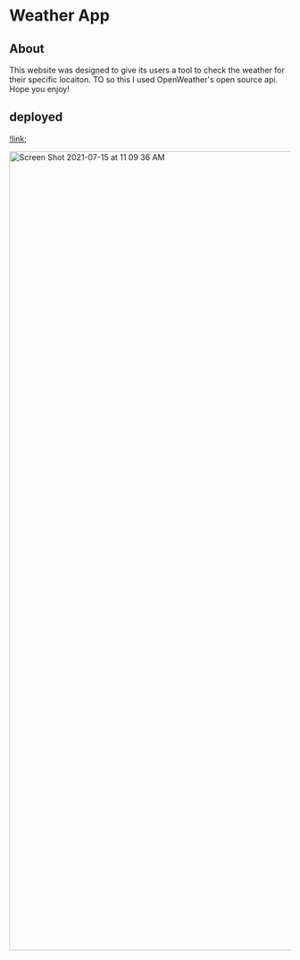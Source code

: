 
# Weather App

## About
This website was designed to give its users a tool to check the weather for their specific locaiton. TO so this I used OpenWeather's open source api. Hope you enjoy!

## deployed

[!link](https://pstenger23.github.io/weather-api/);

<img width="1429" alt="Screen Shot 2021-07-15 at 11 09 36 AM" src="https://user-images.githubusercontent.com/78981011/125821012-b34f3b11-2c5e-4d35-bc2a-1b85ede8e888.png">
